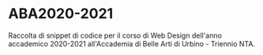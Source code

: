 # ABA2020-2021

Raccolta di snippet di codice per il corso di Web Design dell'anno accademico 2020-2021 all'Accademia di Belle Arti di Urbino - Triennio NTA.
